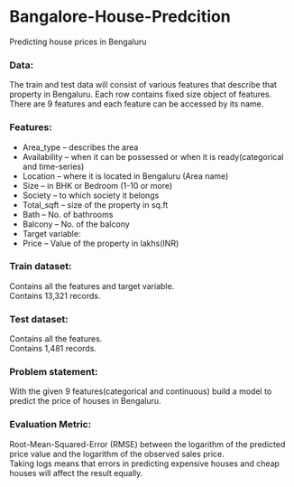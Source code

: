 # Bangalore-House-Predcition
 
Predicting house prices in Bengaluru

### Data:
The train and test data will consist of various features that describe that property in Bengaluru.
Each row contains fixed size object of features. There are 9 features and each feature can be accessed by its name.

### Features:
<ul>
 <li>Area_type – describes the area</li>
 <li>Availability – when it can be possessed or when it is ready(categorical and time-series)</li>
 <li>Location – where it is located in Bengaluru (Area name)</li>
 <li>Size – in BHK or Bedroom (1-10 or more)</li>
 <li>Society – to which society it belongs</li>
 <li>Total_sqft – size of the property in sq.ft</li>
 <li>Bath – No. of bathrooms</li>
 <li>Balcony – No. of the balcony</li>
 <li>Target variable:</li>
 <li>Price – Value of the property in lakhs(INR)</li>
</ul> 

### Train dataset:<br>
Contains all the features and target variable.<br>
Contains 13,321 records.<br>

### Test dataset:<br>
Contains all the features.<br>
Contains 1,481 records.<br>
 
 
### Problem statement:
With the given 9 features(categorical and continuous) build a model to predict the price of houses in Bengaluru.


### Evaluation Metric:<br>
Root-Mean-Squared-Error (RMSE) between the logarithm of the predicted price value and the logarithm of the observed sales price.<br>
Taking logs means that errors in predicting expensive houses and cheap houses will affect the result equally.<br>
